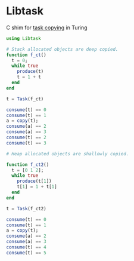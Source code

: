 # Libtask
C shim for [task copying](https://github.com/JuliaLang/julia/issues/4085) in Turing

```julia
using Libtask

# Stack allocated objects are deep copied.
function f_ct()
  t = 0;
  while true
    produce(t)
    t = 1 + t
  end
end

t = Task(f_ct)

consume(t) == 0
consume(t) == 1
a = copy(t);
consume(a) == 2
consume(a) == 3
consume(t) == 2
consume(t) == 3

# Heap allocated objects are shallowly copied.

function f_ct2()
  t = [0 1 2];
  while true
    produce(t[1])
    t[1] = 1 + t[1]
  end
end

t = Task(f_ct2)

consume(t) == 0
consume(t) == 1
a = copy(t);
consume(a) == 2
consume(a) == 3
consume(t) == 4
consume(t) == 5
```
